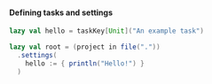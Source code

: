 #### Defining tasks and settings

```sbt
lazy val hello = taskKey[Unit]("An example task")

lazy val root = (project in file("."))
  .settings(
    hello := { println("Hello!") }
  )
```

